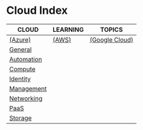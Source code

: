 # Cloud Index

|CLOUD|LEARNING|TOPICS|
|---|---|---|
|[(Azure)](azure-index)|[(AWS)](aws-index)|[(Google Cloud)](google-cloud-index)|
|[General](cloud/azure/azure-general)|||
|[Automation](cloud/azure/azure-automation)|||
|[Compute](azure-compute)|||
|[Identity](azure-identity)|||
|[Management](azure-management)|||
|[Networking](azure-networking)|||
|[PaaS](azure-paas)|||
|[Storage](azure-storage)|||